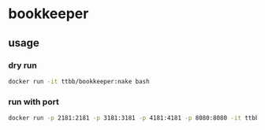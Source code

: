 # bookkeeper
## usage
### dry run
```bash
docker run -it ttbb/bookkeeper:nake bash
```
### run with port
```bash
docker run -p 2181:2181 -p 3181:3181 -p 4181:4181 -p 8080:8080 -it ttbb/bookkeeper:nake bash
```